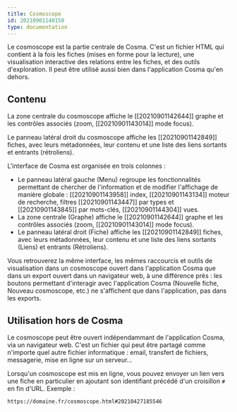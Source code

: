 ```yaml
---
title: Cosmoscope
id: 20210901140150
type: documentation
---
```


Le cosmoscope est la partie centrale de Cosma. C'est un fichier HTML qui contient à la fois les fiches (mises en forme pour la lecture), une visualisation interactive des relations entre les fiches, et des outils d'exploration. Il peut être utilisé aussi bien dans l'application Cosma qu'en dehors.

## Contenu

La zone centrale du cosmoscope affiche le [[20210901142644]] graphe et les contrôles associés (zoom, [[20210901143014]] mode focus).

Le panneau latéral droit du cosmoscope affiche les [[20210901142849]] fiches, avec leurs métadonnées, leur contenu et une liste des liens sortants et entrants (rétroliens).

L'interface de Cosma est organisée en trois colonnes :

- Le panneau latéral gauche (Menu) regroupe les fonctionnalités permettant de chercher de l'information et de modifier l'affichage de manière globale : [[20210901143958]] index, [[20210901143134]] moteur de recherche, filtres [[20210901143447]] par types et [[20210901143845]] par mots-clés, [[20210901144304]] vues.
- La zone centrale (Graphe) affiche le [[20210901142644]] graphe et les contrôles associés (zoom, [[20210901143014]] mode focus).
- Le panneau latéral droit (Fiche) affiche les [[20210901142849]] fiches, avec leurs métadonnées, leur contenu et une liste des liens sortants (Liens) et entrants (Rétroliens).

Vous retrouverez la même interface, les mêmes raccourcis et outils de visualisation dans un cosmoscope ouvert dans l'application Cosma que dans un export ouvert dans un navigateur web, à une différence près : les boutons permettant d'interagir avec l'application Cosma (Nouvelle fiche, Nouveau cosmoscope, etc.) ne s'affichent que dans l'application, pas dans les exports.

## Utilisation hors de Cosma

Le cosmoscope peut être ouvert indépendammant de l'application Cosma, via un navigateur web. C'est un fichier qui peut être partagé comme n'importe quel autre fichier informatique : email, transfert de fichiers, messagerie, mise en ligne sur un serveur…

Lorsqu'un cosmoscope est mis en ligne, vous pouvez envoyer un lien vers une fiche en particulier en ajoutant son identifiant précédé d'un croisillon `#` en fin d'URL. Exemple :

`https://domaine.fr/cosmoscope.html#20210427185546`
